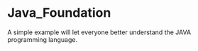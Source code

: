 # Java_Foundation
A simple example will let everyone better understand the JAVA programming language.
